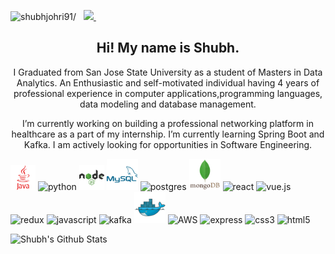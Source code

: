 <p align="left"> 
 <img src=https://komarev.com/ghpvc/?username=shubhjohri91 alt=shubhjohri91/> 
 &nbsp; 
 
  
  <a href="https://www.linkedin.com/in/shubh-johri/">
    <img src="https://img.shields.io/badge/Shubh-Johri-blue?style=flat&logo=linkedin">
  </a> &nbsp;   

  
</p>

<h2 align="center">Hi! My name is Shubh. </h2>

<p align="center">I Graduated from San Jose State University as a student of Masters in Data Analytics. An Enthusiastic and self-motivated individual having 4 years of professional experience in computer applications,programming languages, data modeling and database management.</p>

<p align="center">I’m currently working on building a professional networking platform in healthcare as a part of my internship. I’m currently learning Spring Boot and Kafka. I am actively looking for opportunities in Software Engineering.</p>


<p align="left">
  
 <img src=https://github.com/devicons/devicon/blob/master/icons/java/java-plain-wordmark.svg alt=java width="40" height="40"/>
 <img src=https://devicons.github.io/devicon/devicon.git/icons/python/python-original-wordmark.svg alt=python width="50" height="50"/>
 <img src=https://github.com/devicons/devicon/blob/master/icons/nodejs/nodejs-original-wordmark.svg alt=nodejs width="40" height="40"/>
 <img src=https://raw.githubusercontent.com/devicons/devicon/master/icons/mysql/mysql-plain-wordmark.svg alt=mysql width="50" height="50"/> 
 <img src=https://devicon.dev/devicon.git/icons/postgresql/postgresql-original-wordmark.svg alt=postgres width="40" height="40"/>
 <img src=https://github.com/devicons/devicon/blob/master/icons/mongodb/mongodb-original-wordmark.svg alt=mongodb width="50" height="50"/> 
 <img src=https://devicons.github.io/devicon/devicon.git/icons/react/react-original-wordmark.svg alt=react width="40" height="40"/> 
 <img src=https://devicon.dev/devicon.git/icons/vuejs/vuejs-original-wordmark.svg alt=vue.js width="40" height="40"/>
 <img src=https://github.com/prplx/svg-logos/blob/master/svg/redux.svg alt=redux width="40" height="40"/>
 <img src=https://devicons.github.io/devicon/devicon.git/icons/javascript/javascript-original.svg alt=javascript width="40" height="40"/> 
  <img src=https://upload.wikimedia.org/wikipedia/commons/0/05/Apache_kafka.svg alt=kafka width="50" height="50"/>
 <img src=https://github.com/devicons/devicon/blob/master/icons/docker/docker-original.svg alt=docker width="50" height="50"/> 
 <img src=https://upload.wikimedia.org/wikipedia/commons/9/93/Amazon_Web_Services_Logo.svg alt=AWS width="50" height="50"/> 
 <img src= https://github.com/prplx/svg-logos/blob/master/svg/express.svg alt=express width="50" height="50"/>
 <img src=https://devicons.github.io/devicon/devicon.git/icons/css3/css3-original-wordmark.svg alt=css3 width="40" height="40"/> 
 <img src=https://devicons.github.io/devicon/devicon.git/icons/html5/html5-original-wordmark.svg alt=html5 width="40" height="40"/> 
 
</p>

![Shubh's Github Stats](https://github-readme-stats.vercel.app/api?username=shubhjohri91&show_icons=true&theme=radical)

<!--
*shubhjohri91/shubhjohri91* is a ✨ special ✨ repository because its `README.md` (this file) appears on your GitHub profile.

Here are some ideas to get you started:

- 🔭 I’m currently working on ...
- 🌱 I’m currently learning ...
- 👯 I’m looking to collaborate on ...
- 🤔 I’m looking for help with ...
- 💬 Ask me about ...
- 📫 How to reach me: ...
- 😄 Pronouns: ...
- ⚡ Fun fact: ...
-->
